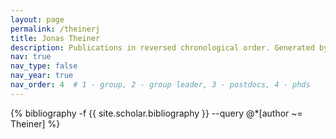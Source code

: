 ```yaml
---
layout: page
permalink: /theinerj
title: Jonas Theiner
description: Publications in reversed chronological order. Generated by jekyll-scholar.
nav: true
nav_type: false
nav_year: true
nav_order: 4  # 1 - group, 2 - group leader, 3 - postdocs, 4 - phds
---
```


<!-- _pages/theinerj.md -->
<div class="publications">

{% bibliography -f {{ site.scholar.bibliography }} --query @*[author ~= Theiner] %}

</div>
